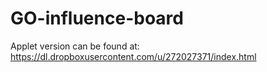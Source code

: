 GO-influence-board
==================

Applet version can be found at:
https://dl.dropboxusercontent.com/u/272027371/index.html
